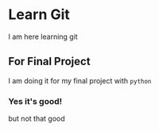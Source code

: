 # Learn Git
I am here learning git

## For Final Project
I am doing it for my final project with `python`

### Yes it's good!
but not that good